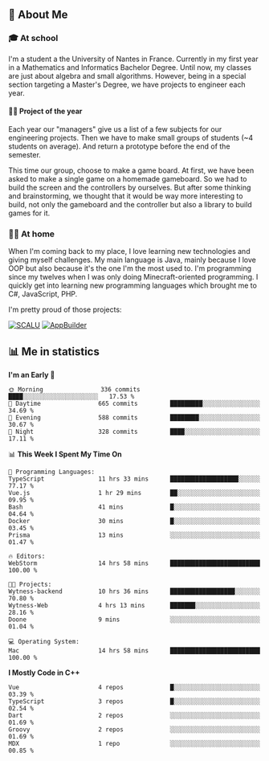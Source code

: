 ## 👀 About Me

### 🎓 At school

I'm a student a the University of Nantes in France. Currently in my first year in a Mathematics and Informatics Bachelor Degree. Until now, my classes are just about algebra and small algorithms. However, being in a special section targeting a Master's Degree, we have projects to engineer each year. 

#### 🔧🔬 Project of the year

Each year our "managers" give us a list of a few subjects for our engineering projects. Then we have to make small groups of students (~4 students on average). And return a prototype before the end of the semester.

This time our group, choose to make a game board. At first, we have been asked to make a single game on a homemade gameboard. So we had to build the screen and the controllers by ourselves. 
But after some thinking and brainstorming, we thought that it would be way more interesting to build, not only the gameboard and the controller but also a library to build games for it.

### 👨‍💻 At home

When I'm coming back to my place, I love learning new technologies and giving myself challenges. My main language is Java, mainly because I love OOP but also because it's the one I'm the most used to. I'm programming since my twelves when I was only doing Minecraft-oriented programming.  I quickly get into learning new programming languages which brought me to C#, JavaScript, PHP. 

I'm pretty proud of those projects:

[![SCALU](https://github-readme-stats.vercel.app/api/pin?username=renardfute&repo=SCALU)](https://github.com/renardfute/scalu)
[![AppBuilder](https://github-readme-stats.vercel.app/api/pin?username=pulsedev2&repo=AppBuilder)](https://github.com/pulsedev2/AppBuilder)

## 📊 Me in statistics
<!--START_SECTION:waka-->
**I'm an Early 🐤** 

```text
🌞 Morning                336 commits         ████░░░░░░░░░░░░░░░░░░░░░   17.53 % 
🌆 Daytime                665 commits         █████████░░░░░░░░░░░░░░░░   34.69 % 
🌃 Evening                588 commits         ████████░░░░░░░░░░░░░░░░░   30.67 % 
🌙 Night                  328 commits         ████░░░░░░░░░░░░░░░░░░░░░   17.11 % 
```


📊 **This Week I Spent My Time On** 

```text
💬 Programming Languages: 
TypeScript               11 hrs 33 mins      ███████████████████░░░░░░   77.17 % 
Vue.js                   1 hr 29 mins        ██░░░░░░░░░░░░░░░░░░░░░░░   09.95 % 
Bash                     41 mins             █░░░░░░░░░░░░░░░░░░░░░░░░   04.64 % 
Docker                   30 mins             █░░░░░░░░░░░░░░░░░░░░░░░░   03.45 % 
Prisma                   13 mins             ░░░░░░░░░░░░░░░░░░░░░░░░░   01.47 % 

🔥 Editors: 
WebStorm                 14 hrs 58 mins      █████████████████████████   100.00 % 

🐱‍💻 Projects: 
Wytness-backend          10 hrs 36 mins      ██████████████████░░░░░░░   70.80 % 
Wytness-Web              4 hrs 13 mins       ███████░░░░░░░░░░░░░░░░░░   28.16 % 
Doone                    9 mins              ░░░░░░░░░░░░░░░░░░░░░░░░░   01.04 % 

💻 Operating System: 
Mac                      14 hrs 58 mins      █████████████████████████   100.00 % 
```

**I Mostly Code in C++** 

```text
Vue                      4 repos             █░░░░░░░░░░░░░░░░░░░░░░░░   03.39 % 
TypeScript               3 repos             █░░░░░░░░░░░░░░░░░░░░░░░░   02.54 % 
Dart                     2 repos             ░░░░░░░░░░░░░░░░░░░░░░░░░   01.69 % 
Groovy                   2 repos             ░░░░░░░░░░░░░░░░░░░░░░░░░   01.69 % 
MDX                      1 repo              ░░░░░░░░░░░░░░░░░░░░░░░░░   00.85 % 
```




<!--END_SECTION:waka-->
